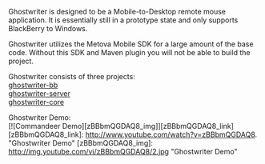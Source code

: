 Ghostwriter is designed to be a Mobile-to-Desktop remote mouse application. It is essentially still in a prototype state and only supports BlackBerry to Windows.

Ghostwriter utilizes the Metova Mobile SDK for a large amount of the base code. Without this SDK and Maven plugin you will not be able to build the project.

Ghostwriter consists of three projects:  
[ghostwriter-bb](https://github.com/MartinMReed/ghostwriter-bb)  
[ghostwriter-server](https://github.com/MartinMReed/ghostwriter-server)  
[ghostwriter-core](https://github.com/MartinMReed/ghostwriter-core)  

Ghostwriter Demo:  
[![Commandeer Demo][zBBbmQGDAQ8_img]][zBBbmQGDAQ8_link]
[zBBbmQGDAQ8_link]: http://www.youtube.com/watch?v=zBBbmQGDAQ8. "Ghostwriter Demo"
[zBBbmQGDAQ8_img]: http://img.youtube.com/vi/zBBbmQGDAQ8/2.jpg "Ghostwriter Demo"
